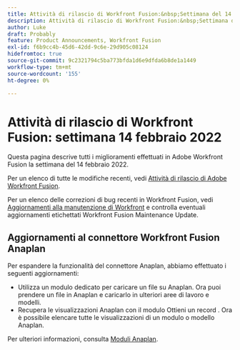 ```yaml
---
title: Attività di rilascio di Workfront Fusion:&nbsp;Settimana del 14 febbraio 2022
description: Attività di rilascio di Workfront Fusion:&nbsp;Settimana del 14 febbraio 2022
author: Luke
draft: Probably
feature: Product Announcements, Workfront Fusion
exl-id: f6b9cc4b-45d6-42dd-9c6e-29d905c08124
hidefromtoc: true
source-git-commit: 9c2321794c5ba773bfda1d6e9dfda6b8de1a1449
workflow-type: tm+mt
source-wordcount: '155'
ht-degree: 0%

---
```


# Attività di rilascio di Workfront Fusion: settimana 14 febbraio 2022

Questa pagina descrive tutti i miglioramenti effettuati in Adobe Workfront Fusion la settimana del 14 febbraio 2022.

Per un elenco di tutte le modifiche recenti, vedi [Attività di rilascio di Adobe Workfront Fusion](../../../product-announcements/product-releases/fusion-release-activity/fusion-release-activity.md).

Per un elenco delle correzioni di bug recenti in Workfront Fusion, vedi [Aggiornamenti alla manutenzione di Workfront](https://one.workfront.com/s/article/Workfront-Maintenance-Updates-1882317350) e controlla eventuali aggiornamenti etichettati Workfront Fusion Maintenance Update.

## Aggiornamenti al connettore Workfront Fusion Anaplan

Per espandere la funzionalità del connettore Anaplan, abbiamo effettuato i seguenti aggiornamenti:

* Utilizza un modulo dedicato per caricare un file su Anaplan. Ora puoi prendere un file in Anaplan e caricarlo in ulteriori aree di lavoro e modelli.
* Recupera le visualizzazioni Anaplan con il modulo Ottieni un record . Ora è possibile elencare tutte le visualizzazioni di un modulo o modello Anaplan.

Per ulteriori informazioni, consulta [Moduli Anaplan](../../../workfront-fusion/apps-and-their-modules/anaplan-modules.md).
